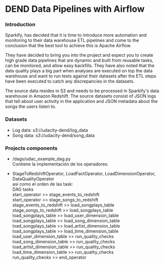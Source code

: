 # DEND Data Pipelines with Airflow

### Introduction
Sparkify, has decided that it is time to introduce more automation and monitoring to their data warehouse ETL pipelines and come to the conclusion that the best tool to achieve this is Apache Airflow.

They have decided to bring you into the project and expect you to create high grade data pipelines that are dynamic and built from reusable tasks, can be monitored, and allow easy backfills. They have also noted that the data quality plays a big part when analyses are executed on top the data warehouse and want to run tests against their datasets after the ETL steps have been executed to catch any discrepancies in the datasets.

The source data resides in S3 and needs to be processed in Sparkify's data warehouse in Amazon Redshift. The source datasets consist of JSON logs that tell about user activity in the application and JSON metadata about the songs the users listen to.

### Datasets
* Log data: s3://udacity-dend/log_data
* Song data: s3://udacity-dend/song_data

### Projects components
* /dags/udac_example_dag.py  
Contiene la implementación de los operadores:  
- StageToRedshiftOperator, LoadFactOperator, LoadDimensionOperator, DataQualityOperator  
así como el orden de las task:  
DAG tasks  
start_operator >> stage_events_to_redshift  
start_operator >> stage_songs_to_redshift  
stage_events_to_redshift >> load_songplays_table  
stage_songs_to_redshift >> load_songplays_table  
load_songplays_table >> load_user_dimension_table  
load_songplays_table >> load_song_dimension_table  
load_songplays_table >> load_artist_dimension_table  
load_songplays_table >> load_time_dimension_table  
load_user_dimension_table >> run_quality_checks  
load_song_dimension_table >> run_quality_checks  
load_artist_dimension_table >> run_quality_checks  
load_time_dimension_table >> run_quality_checks  
run_quality_checks >> end_operator  
